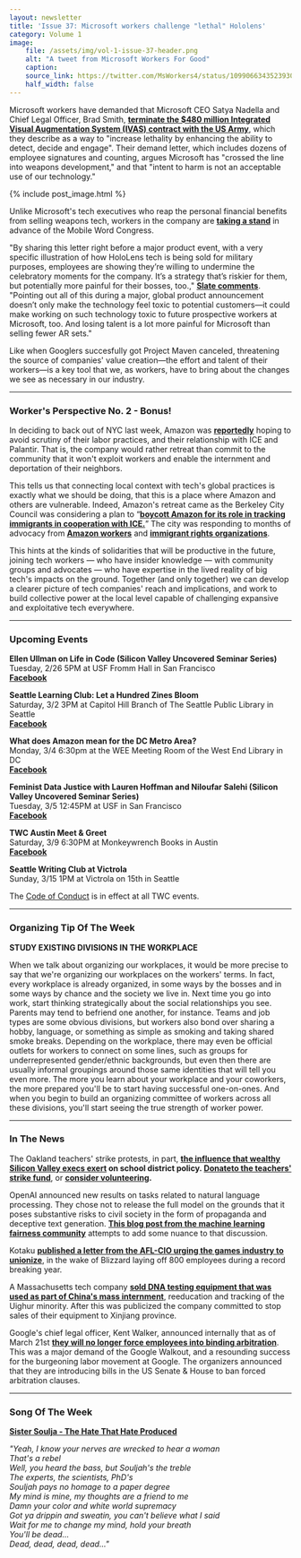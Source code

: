 ```yaml
---
layout: newsletter
title: 'Issue 37: Microsoft workers challenge "lethal" Hololens'
category: Volume 1
image:
    file: /assets/img/vol-1-issue-37-header.png
    alt: "A tweet from Microsoft Workers For Good"
    caption: 
    source_link: https://twitter.com/MsWorkers4/status/1099066343523930112
    half_width: false
---
```


<!-- Content imported from: https://mailchi.mp/4ab9ed14c212/tech-workers-coalition-update-1328613?e=dbff030191 -->

Microsoft workers have demanded that Microsoft CEO Satya Nadella and Chief Legal Officer, Brad Smith, [**terminate the $480 million Integrated Visual Augmentation System (IVAS) contract with the US Army**](https://slate.com/technology/2019/02/microsoft-workers-protest-hololens-pentagon-contract.html), which they describe as a way to "increase lethality by enhancing the ability to detect, decide and engage". Their demand letter, which includes dozens of employee signatures and counting, argues Microsoft has "crossed the line into weapons development," and that "intent to harm is not an acceptable use of our technology."

<!--excerpt-->

{% include post_image.html %}

Unlike Microsoft's tech executives who reap the personal financial benefits from selling weapons tech, workers in the company are **[taking a stand](https://twitter.com/MsWorkers4/status/1099066343523930112)**&nbsp;in advance of the Mobile Word Congress.&nbsp;  
  
"By sharing this letter right before a major product event, with a very specific illustration of how HoloLens tech is being sold for military purposes, employees are showing they’re willing to undermine the celebratory moments for the company. It’s a strategy that’s riskier for them, but potentially more painful for their bosses, too.," **[Slate comments](https://slate.com/technology/2019/02/microsoft-workers-protest-hololens-pentagon-contract.html)**. "Pointing out all of this during a major, global product announcement doesn’t only make the technology feel toxic to potential customers—it could make working on such technology toxic to future prospective workers at Microsoft, too. And losing talent is a lot more painful for Microsoft than selling fewer AR sets."  
  
Like when Googlers succesfully got Project Maven canceled, threatening the source of companies' value creation—the effort and talent of their workers—is a key tool that we, as workers, have to bring about the changes we see as necessary in our industry.

***

###  Worker's Perspective No. 2 - Bonus!

In deciding to back out of NYC last week, Amazon was **[reportedly](https://twitter.com/jdavidgoodman/status/1096144088234119169)** hoping to avoid scrutiny of their labor practices, and their relationship with ICE and Palantir. That is, the company would rather retreat than&nbsp;commit to the community that it won't exploit workers and enable the internment and deportation of their neighbors.  
  
This tells us that connecting local context with tech's global practices is exactly what we should be doing, that this is a place where Amazon and others are vulnerable. Indeed, Amazon's retreat came as the Berkeley City Council was considering a plan to “**[boycott Amazon for its role in tracking immigrants in cooperation with ICE.](https://www.nytimes.com/2019/02/14/us/california-today-berkeley-boycott-amazon.html)**” The city was responding to months of advocacy from **[Amazon workers](https://www.washingtonpost.com/news/the-switch/wp/2018/06/22/amazon-employees-demand-company-cut-ties-with-ice/?utm_term=.44ed7c7aa50d)** and **[immigrant rights organizations](https://mijente.net/notechforice/)**.  
  
This hints at the kinds of solidarities that will be productive in the future, joining tech workers — who have insider knowledge — with community groups and advocates — who have expertise in the lived reality of big tech's impacts on the ground. Together (and only together) we can develop a clearer picture of tech companies' reach and implications, and work to build collective power at the local level capable of challenging expansive and exploitative tech everywhere.

***

###  Upcoming Events

**Ellen Ullman on Life in Code (Silicon Valley Uncovered Seminar Series)**  
Tuesday, 2/26 5PM at USF Fromm Hall in San Francisco  
[**Facebook**](https://www.facebook.com/events/925803811144039/)  
  
**Seattle Learning Club: Let a Hundred Zines Bloom**  
Saturday, 3/2 3PM at Capitol Hill Branch of The Seattle Public Library&nbsp;in Seattle  
[**Facebook**](https://www.facebook.com/events/380448649181217/)  
  
**What does Amazon mean for the DC Metro Area?**  
Monday, 3/4 6:30pm at the WEE Meeting Room of the West End Library in DC  
**[Facebook](https://www.facebook.com/events/276225486381423/)**  
  
**Feminist Data Justice with Lauren Hoffman and Niloufar Salehi (Silicon Valley Uncovered Seminar Series)&nbsp;**  
Tuesday, 3/5 12:45PM at USF in San Francisco  
[**Facebook**](https://www.facebook.com/events/379347799526488/)  
  
**TWC Austin Meet & Greet**  
Saturday, 3/9 6:30PM at Monkeywrench Books in Austin  
[**Facebook**](https://www.facebook.com/events/2011516612476148/)  
  
**Seattle Writing Club at Victrola&nbsp;**  
Sunday, 3/15 1PM at Victrola on 15th in Seattle

The [Code of Conduct](https://techworkerscoalition.org/community-guide/) is in effect at all TWC events.

***

###  Organizing Tip Of The Week

**STUDY EXISTING DIVISIONS IN THE WORKPLACE**  
  
When we talk about organizing our workplaces, it would be more precise to say that we're organizing our workplaces on the workers' terms. In fact, every workplace is already organized, in some ways by the bosses and in some ways by chance and the society we live in. Next time you go into work, start thinking strategically about the social relationships you see. Parents may tend to befriend one another, for instance. Teams and job types are some obvious divisions, but workers also bond over sharing a hobby, language, or something as simple as smoking and taking shared smoke breaks. Depending on the workplace, there may even be official outlets for workers to connect on some lines, such as groups for underrepresented gender/ethnic backgrounds, but even then there are usually informal groupings around those same identities that will tell you even more. The more you learn about your workplace and your coworkers, the more prepared you'll be to start having successful one-on-ones. And when you begin to build an organizing committee of workers across all these divisions, you'll start seeing the true strength of worker power.

***

###  In The News

The Oakland teachers' strike protests, in part, **[the influence that wealthy Silicon Valley execs exert](https://www.recode.net/2019/2/19/18232183/oakland-california-teachers-strike-economic-inequality-public-school-charter-prop13%C2%A0)&nbsp;**on school district policy.&nbsp;**[Donate](https://donorbox.org/breadfored)[to the teachers' strike&nbsp;fund](https://donorbox.org/breadfored)**, or&nbsp;**[consider volunteering](https://bit.ly/feedcluster3).**  
  
OpenAI announced new results&nbsp;on tasks related to natural language processing. They chose not to release the full model on the grounds that it poses substantive risks to civil society in the form of propaganda and deceptive text generation. **[This blog post from the machine learning fairness community](https://blog.geomblog.org/2019/02/openai-ai-threats-and-norm-building-for.html?m=1)** attempts to&nbsp;add some nuance to that discussion.  
  
Kotaku **[published a letter from the AFL-CIO urging the games industry to unionize](https://www.google.com/amp/s/kotaku.com/an-open-letter-to-game-developers-from-americas-largest-1832652654/amp)**, in the wake of Blizzard laying off 800 employees during a record breaking year.  
  
A Massachusetts tech company **[sold DNA testing equipment that was used as part of China's mass internment](https://www.nytimes.com/2019/02/21/business/china-xinjiang-uighur-dna-thermo-fisher.html)**, reeducation and tracking of the Uighur minority. After this was publicized the company committed to stop sales of their equipment to Xinjiang province.  
  
Google's chief legal officer, Kent Walker, announced internally that as of March 21st **[they will no longer force employees into binding arbitration](https://www.axios.com/google-ends-forced-arbitration-1550776687-85b148b6-1469-4c1c-b76e-de774b248e40.html)**. This was a major demand of the Google Walkout, and a resounding success for the burgeoning labor movement at Google. The organizers announced that they are introducing bills in the US Senate & House to ban forced arbitration clauses.

***

###  Song Of The Week

**[Sister Soulja - The Hate That Hate Produced](https://youtu.be/neNboHZ3paQ)**  
  
_"Yeah, I know your nerves are wrecked to hear a woman_  
_That's a rebel_  
_Well, you heard the bass, but Souljah's the treble_  
_The experts, the scientists, PhD's_  
_Souljah pays no homage to a paper degree_  
_My mind is mine, my thoughts are a friend to me_  
_Damn your color and white world supremacy_  
_Got ya drippin and sweatin, you can't believe what I said_  
_Wait for me to change my mind, hold your breath_  
_You'll be dead..._  
_Dead, dead, dead, dead..."_  
